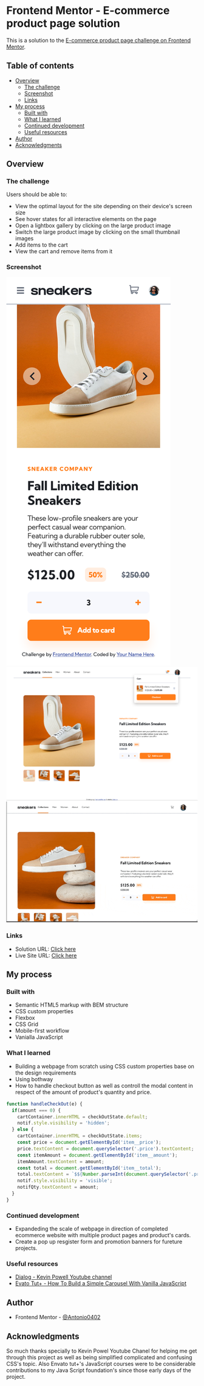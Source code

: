 # Frontend Mentor - E-commerce product page solution

This is a solution to the [E-commerce product page challenge on Frontend Mentor](https://www.frontendmentor.io/challenges/ecommerce-product-page-UPsZ9MJp6).

## Table of contents

- [Overview](#overview)
  - [The challenge](#the-challenge)
  - [Screenshot](#screenshot)
  - [Links](#links)
- [My process](#my-process)
  - [Built with](#built-with)
  - [What I learned](#what-i-learned)
  - [Continued development](#continued-development)
  - [Useful resources](#useful-resources)
- [Author](#author)
- [Acknowledgments](#acknowledgments)

## Overview

### The challenge

Users should be able to:

- View the optimal layout for the site depending on their device's screen size
- See hover states for all interactive elements on the page
- Open a lightbox gallery by clicking on the large product image
- Switch the large product image by clicking on the small thumbnail images
- Add items to the cart
- View the cart and remove items from it

### Screenshot

![Mobile Design](./screenshots/mobile-design.png)
![Desktop Design](./screenshots/active-states-basket-filled.png)
![Desktop Design interactive](./screenshots/desktop-design-interactive.gif)

### Links

- Solution URL: [Click here](https://your-solution-url.com)
- Live Site URL: [Click here](https://your-live-site-url.com)

## My process

### Built with

- Semantic HTML5 markup with BEM structure
- CSS custom properties
- Flexbox
- CSS Grid
- Mobile-first workflow
- Vanialla JavaScript

### What I learned

- Building a webpage from scratch using CSS custom properties base on the design requirements
- Using bothway <dialog> and customized <div> to styling and making a popup modal
- How to handle checkout button as well as controll the modal content in respect of the amount of product's quantity and price.

```js
function handleCheckOut(e) {
  if(amount === 0) {
    cartContainer.innerHTML = checkOutState.default;
    notif.style.visibility = 'hidden';
  } else {
    cartContainer.innerHTML = checkOutState.items;
    const price = document.getElementById('item__price');
    price.textContent = document.querySelector('.price').textContent;
    const itemAmount = document.getElementById('item__amount');
    itemAmount.textContent = amount;
    const total = document.getElementById('item__total');
    total.textContent = `$${Number.parseInt(document.querySelector('.price').textContent.match(/\d+.*/gi)[0]) * amount}.00`;
    notif.style.visibility = 'visible';
    notifQty.textContent = amount;
  }
}
```
### Continued development

- Expandeding the scale of webpage in direction of completed ecommerce website with multiple product pages and product's cards.
- Create a pop up resgister form and promotion banners for fureture projects.


### Useful resources

- [Dialog - Kevin Powell Youtube channel](https://www.youtube.com/watch?v=TAB_v6yBXIE&t=250s)
- [Evato Tut+ - How To Build a Simple Carousel With Vanilla JavaScript](https://webdesign.tutsplus.com/tutorials/how-to-build-a-simple-carousel-with-vanilla-javascript--cms-41734?_ga=2.233765594.599880800.1667891339-1538490065.1666722410)

## Author

- Frontend Mentor - [@Antonio0402](https://www.frontendmentor.io/profile/Antonio0402)


## Acknowledgments

So much thanks specially to Kevin Powel Youtube Chanel for helping me get through this project as well as being simplified complicated and confusing CSS's topic. Also Envato tut+'s JavaScript courses were to be considerable contributions to my Java Script foundation's since those early days of the project.
